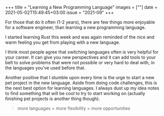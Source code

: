 +++
title       = "Learning a New Programming Language"
images      = [""]
date        = 2021-05-02T15:49:45+03:00
issue       = "2021-09"
+++

For those that do it often (1-2 years), there are few things more enjoyable for a software engineer, than learning a new programming language.

I started learning Rust this week and was again reminded of the nice and warm feeling you get from playing with a new language.

I think most people agree that switching languages often is very helpful for your career. It can give you new perspectives and it can add tools to your belt to solve problems that were not possible or very hard to deal with, in the languages you’ve used before that.

Another positive that I stumble upon every time is the urge to start a new pet project in the new language. Aside from doing code challenges, this is the next best option for learning languages. I always dust up my idea notes to find something that will be cool to try to start working on (actually finishing pet projects is another thing though).

> more languages = more flexibility = more opportunities